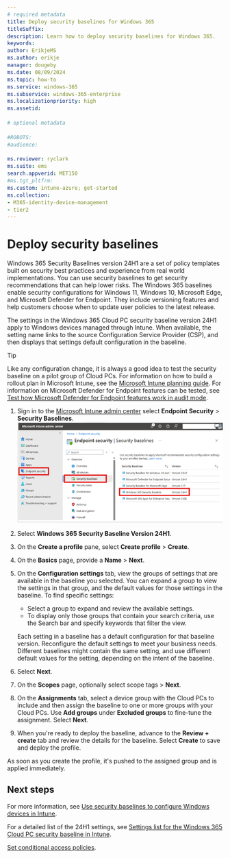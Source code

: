 ```yaml
---
# required metadata
title: Deploy security baselines for Windows 365
titleSuffix:
description: Learn how to deploy security baselines for Windows 365.
keywords:
author: ErikjeMS  
ms.author: erikje
manager: dougeby
ms.date: 08/09/2024
ms.topic: how-to
ms.service: windows-365
ms.subservice: windows-365-enterprise
ms.localizationpriority: high
ms.assetid: 

# optional metadata

#ROBOTS:
#audience:

ms.reviewer: ryclark
ms.suite: ems
search.appverid: MET150
#ms.tgt_pltfrm:
ms.custom: intune-azure; get-started
ms.collection:
- M365-identity-device-management
- tier2
---
```


# Deploy security baselines

Windows 365 Security Baselines version 24H1 are a set of policy templates built on security best practices and experience from real world implementations. You can use security baselines to get security recommendations that can help lower risks. The Windows 365 baselines enable security configurations for Windows 11, Windows 10, Microsoft Edge, and Microsoft Defender for Endpoint. They include versioning features and help customers choose when to update user policies to the latest release.

The settings in the Windows 365 Cloud PC security baseline version 24H1 apply to Windows devices managed through Intune. When available, the setting name links to the source Configuration Service Provider (CSP), and then displays that settings default configuration in the baseline.

> [!TIP]
> Like any configuration change, it is always a good idea to test the security baseline on a pilot group of Cloud PCs. For information on how to build a rollout plan in Microsoft Intune, see the [Microsoft Intune planning guide](/mem/intune/fundamentals/intune-planning-guide#task-5-create-a-rollout-plan). For information on Microsoft Defender for Endpoint features can be tested, see [Test how Microsoft Defender for Endpoint features work in audit mode](/microsoft-365/security/defender-endpoint/audit-windows-defender).

1. Sign in to the [Microsoft Intune admin center](https://go.microsoft.com/fwlink/?linkid=2109431) select **Endpoint Security** > **Security Baselines**.
![Screenshot of view security baselines](./media/deploy-security-baselines/view-security-baselines.png)
2. Select **Windows 365 Security Baseline Version 24H1**.
3. On the **Create a profile** pane, select **Create profile** > **Create**.
4. On the **Basics** page, provide a **Name** > **Next**.
5. On the **Configuration settings** tab, view the groups of settings that are available in the baseline you selected. You can expand a group to view the settings in that group, and the default values for those settings in the baseline. To find specific settings:
    - Select a group to expand and review the available settings.
    - To display only those groups that contain your search criteria, use the Search bar and specify keywords that filter the view.

    Each setting in a baseline has a default configuration for that baseline version. Reconfigure the default settings to meet your business needs. Different baselines might contain the same setting, and use different default values for the setting, depending on the intent of the baseline.
5. Select **Next**.
6. On the **Scopes** page, optionally select scope tags > **Next**.
7. On the **Assignments** tab, select a device group with the Cloud PCs to include and then assign the baseline to one or more groups with your Cloud PCs. Use **Add groups** under **Excluded groups** to fine-tune the assignment. Select **Next**.
8. When you're ready to deploy the baseline, advance to the **Review + create** tab and review the details for the baseline. Select **Create** to save and deploy the profile.

As soon as you create the profile, it's pushed to the assigned group and is applied immediately.

<!-- ########################## -->
## Next steps

For more information, see [Use security baselines to configure Windows devices in Intune](/mem/intune/protect/security-baselines).

For a detailed list of the 24H1 settings, see [Settings list for the Windows 365 Cloud PC security baseline in Intune](/mem/intune/protect/security-baseline-settings-windows-365?pivots=win365-24h1).

[Set conditional access policies](set-conditional-access-policies.md).
